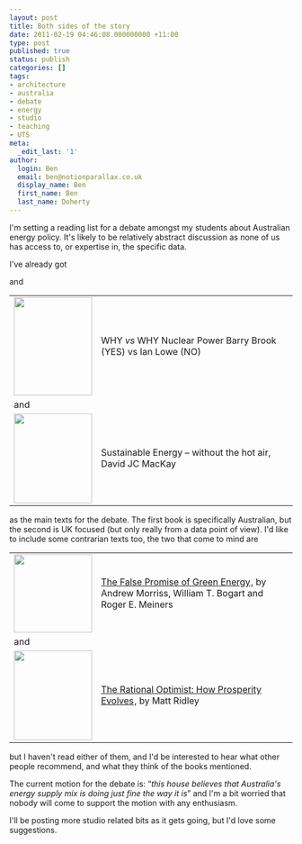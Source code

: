 ```yaml
---
layout: post
title: Both sides of the story
date: 2011-02-19 04:46:08.000000000 +11:00
type: post
published: true
status: publish
categories: []
tags:
- architecture
- australia
- debate
- energy
- studio
- teaching
- UTS
meta:
  _edit_last: '1'
author:
  login: Ben
  email: ben@notionparallax.co.uk
  display_name: Ben
  first_name: Ben
  last_name: Doherty
---
```

<p>I'm setting a reading list for a debate amongst my students about Australian energy policy. It's likely to be relatively abstract discussion as none of us has access to, or expertise in, the specific data.</p>
<p>I've already got</p>
<p>and</p>
<table>
<tbody>
<tr>
<td><img class="alignnone" src="{{ site.baseurl }}/assets/2" alt="" width="139" height="175" /></td>
<td>WHY <em>vs</em> WHY Nuclear Power Barry Brook (YES) vs Ian Lowe (NO)</td>
</tr>
<tr>
<td>and</td>
<td></td>
</tr>
<tr>
<td><a href="http://www.withouthotair.com/"><img class="alignnone" src="{{ site.baseurl }}/assets/NewCover09d-2.png" alt="" width="139" height="159" /></a></td>
<td>Sustainable Energy – without the hot air, David JC MacKay</td>
</tr>
</tbody>
</table>
<p>as the main texts for the debate. The first book is specifically Australian, but the second is UK focused (but only really from a data point of view). I'd like to include some contrarian texts too, the two that come to mind are</p>
<table>
<tbody>
<tr>
<td><img class="alignnone" src="{{ site.baseurl }}/assets/41w949w1EfL._SL500_AA300_.jpg" alt="" width="139" /></td>
<td><a href="http://www.amazon.co.uk/gp/product/1935308416?ie=UTF8&amp;tag=notioparal-21&amp;linkCode=as2&amp;camp=1634&amp;creative=19450&amp;creativeASIN=1935308416">The False Promise of Green Energy</a><img style="border: none !important; margin: 0px !important;" src="{{ site.baseurl }}/assets/ir?t=notioparal-21&amp;l=as2&amp;o=2&amp;a=1935308416" border="0" alt="" width="1" height="1" />, by Andrew Morriss, William T. Bogart and Roger E. Meiners</td>
</tr>
<tr>
<td>and</td>
<td></td>
</tr>
<tr>
<td><a href="http://www.withouthotair.com/"><img class="alignnone" src="{{ site.baseurl }}/assets/41T3%2Bp-1joL._SL500_AA300_.jpg" alt="" width="139" height="159" /></a></td>
<td><a href="http://www.amazon.co.uk/gp/product/0007267118?ie=UTF8&amp;tag=notioparal-21&amp;linkCode=as2&amp;camp=1634&amp;creative=19450&amp;creativeASIN=0007267118">The Rational Optimist: How Prosperity Evolves</a><img style="border: none !important; margin: 0px !important;" src="{{ site.baseurl }}/assets/ir?t=notioparal-21&amp;l=as2&amp;o=2&amp;a=0007267118" border="0" alt="" width="1" height="1" />, by Matt Ridley</td>
</tr>
</tbody>
</table>
<p>but I haven't read either of them, and I'd be interested to hear what other people recommend, and what they think of the books mentioned.</p>
<p>The current motion for the debate is: “<em>this house believes that Australia's energy supply mix is doing just fine the way it is</em>” and I'm a bit worried that nobody will come to support the motion with any enthusiasm.</p>
<p>I'll be posting more studio related bits as it gets going, but I'd love some suggestions.</p>
